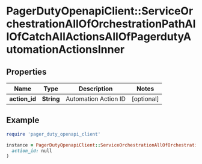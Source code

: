 # PagerDutyOpenapiClient::ServiceOrchestrationAllOfOrchestrationPathAllOfCatchAllActionsAllOfPagerdutyAutomationActionsInner

## Properties

| Name | Type | Description | Notes |
| ---- | ---- | ----------- | ----- |
| **action_id** | **String** | Automation Action ID | [optional] |

## Example

```ruby
require 'pager_duty_openapi_client'

instance = PagerDutyOpenapiClient::ServiceOrchestrationAllOfOrchestrationPathAllOfCatchAllActionsAllOfPagerdutyAutomationActionsInner.new(
  action_id: null
)
```

